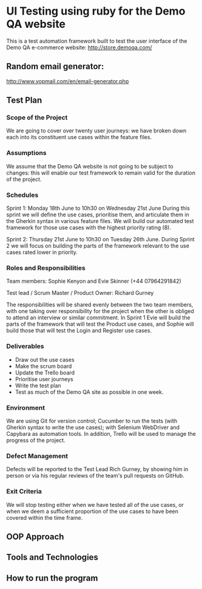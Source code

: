 # UI Testing using ruby for the Demo QA website

This is a test automation framework built to test the user interface of the Demo QA e-commerce website: http://store.demoqa.com/

## Random email generator:
http://www.yopmail.com/en/email-generator.php


## Test Plan

### Scope of the Project
We are going to cover over twenty user journeys: we have broken down each into its constituent use cases within the feature files.

### Assumptions
We assume that the Demo QA website is not going to be subject to changes: this will enable our test framework to remain valid for the duration of the project.

### Schedules
Sprint 1: Monday 18th June to 10h30 on Wednesday 21st June
During this sprint we will define the use cases, prioritise them, and articulate them in the Gherkin syntax in various feature files. We will build our automated test framework for those use cases with the highest priority rating (8).

Sprint 2: Thursday 21st June to 10h30 on Tuesday 26th June.
During Sprint 2 we will focus on building the parts of the framework relevant to the use cases rated lower in priority.


### Roles and Responsibilities
Team members: Sophie Kenyon and Evie Skinner (+44 07964291842)

Test lead / Scrum Master / Product Owner: Richard Gurney

The responsibilities will be shared evenly between the two team members, with one taking over responsibility for the project when the other is obliged to attend an interview or similar commitment. In Sprint 1 Evie will build the parts of the framework that will test the Product use cases, and Sophie will build those that will test the Login and Register use cases.


### Deliverables
- Draw out the use cases
- Make the scrum board
- Update the Trello board
- Prioritise user journeys
- Write the test plan
- Test as much of the Demo QA site as possible in one week.


### Environment
We are using Git for version control; Cucumber to run the tests (with Gherkin syntax to write the use cases); with Selenium WebDriver and Capybara as automation tools. In addition, Trello will be used to manage the progress of the project.

### Defect Management
Defects will be reported to the Test Lead Rich Gurney, by showing him in person or via his regular reviews of the team's pull requests on GitHub.

### Exit Criteria
We will stop testing either when we have tested all of the use cases, or when we deem a sufficient proportion of the use cases to have been covered within the time frame.












## OOP Approach

## Tools and Technologies


## How to run the program
